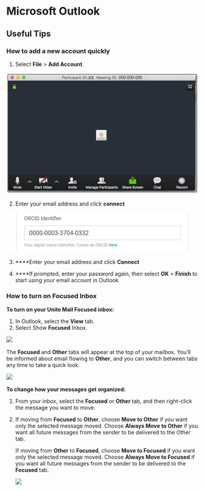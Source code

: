 # Microsoft Outlook

## Useful Tips

### How to add a new account quickly

1. Select **File** &gt; **Add Account**.

![](../.gitbook/assets/image.png)

2. Enter your email address and click **connect**

![](../.gitbook/assets/image%20%285%29.png)

3. ****Enter your email address and click **Connect**

4. ****If prompted, enter your password again, then select **OK** &gt; **Finish** to start using your email account in Outlook

### How to turn on Focused Inbox

**To turn on your Unite Mail Focused inbox:**

1. In Outlook, select the **View** tab.
2. Select Show **Focused** Inbox.

![](https://iseek-external.un.org/system/files/styles/large/private/focused_inbox_1.png?itok=jc7unI3I)

The **Focused** and **Other** tabs will appear at the top of your mailbox. You’ll be informed about email flowing to **Other**, and you can switch between tabs any time to take a quick look.

![](https://iseek-external.un.org/system/files/styles/large/private/focused_inbox_2.png?itok=qZhdKPPY)

**To change how your messages get organized:**

1. From your inbox, select the **Focused** or **Other** tab, and then right-click the message you want to move.
2. If moving from **Focused** to **Other**, choose **Move to Other** if you want only the selected message moved. Choose **Always Move to Other** if you want all future messages from the sender to be delivered to the Other tab.

   If moving from **Other** to **Focused**, choose **Move to Focused** if you want only the selected message moved. Choose **Always Move to Focused** if you want all future messages from the sender to be delivered to the **Focused** tab.

   ![](https://iseek-external.un.org/system/files/styles/large/private/focused_inbox_3.png?itok=sJfGcwpO)



